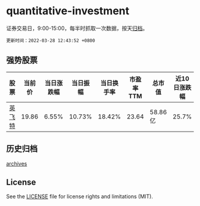 # quantitative-investment

证券交易日，9:00-15:00，每半时抓取一次数据，按天[归档](archives)。

`更新时间：2022-03-28 12:43:52 +0800`

## 强势股票

|股票|当前价|当日涨跌幅|当日振幅|当日换手率|市盈率TTM|总市值|近10日涨跌幅|
|----|----|----|----|----|----|----|----|
|[英飞特](https://xueqiu.com/S/SZ300582)|19.86|6.55%|10.73%|18.42%|23.64|58.86亿|25.7%|

## 历史归档

[archives](archives)

## License

See the [LICENSE](LICENSE) file for license rights and limitations (MIT).